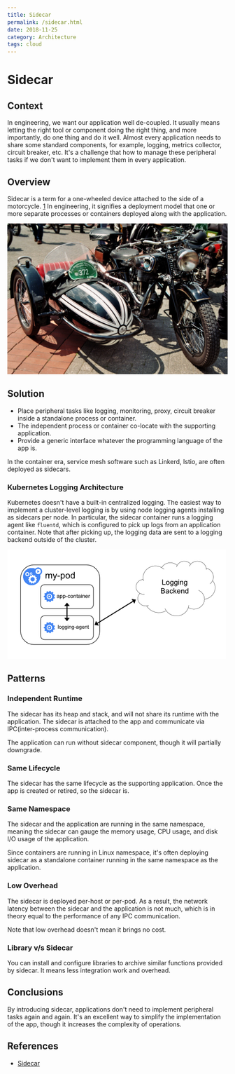 ```yaml
---
title: Sidecar
permalink: /sidecar.html
date: 2018-11-25
category: Architecture
tags: cloud
---
```


# Sidecar

## Context

In engineering, we want our application well de-coupled. It usually means letting the right tool or component doing the right thing, and more importantly, do one thing and do it well. Almost every application needs to share some standard components, for example, logging, metrics collector, circuit breaker, etc. It's a challenge that how to manage these peripheral tasks if we don't want to implement them in every application.

## Overview

Sidecar is a term for a one-wheeled device attached to the side of a motorcycle. [1] In engineering, it signifies a deployment model that one or more separate processes or containers deployed along with the application.

![An NSU Moterenwerke 601 motorcycle from the 1930s fitted with a Steib Metallbau sidecar](/static/images/sidecar-motorcycle.jpg 'Sidecar')

[1]: https://en.wikipedia.org/wiki/Sidecar

## Solution

* Place peripheral tasks like logging, monitoring, proxy, circuit breaker inside a standalone process or container.
* The independent process or container co-locate with the supporting application.
* Provide a generic interface whatever the programming language of the app is.

In the container era, service mesh software such as Linkerd, Istio, are often deployed as sidecars.

### Kubernetes Logging Architecture

Kubernetes doesn't have a built-in centralized logging. The easiest way to implement a cluster-level logging is by using node logging agents installing as sidecars per node. In particular, the sidecar container runs a logging agent like `fluentd`, which is configured to pick up logs from an application container. Note that after picking up, the logging data are sent to a logging backend outside of the cluster.

![Sidecar container with a logging agent](/static/images/sidecar-logging-with-sidecar-agent.png)

## Patterns

### Independent Runtime

The sidecar has its heap and stack, and will not share its runtime with the application. The sidecar is attached to the app and communicate via IPC(inter-process communication).

The application can run without sidecar component, though it will partially downgrade.

### Same Lifecycle

The sidecar has the same lifecycle as the supporting application. Once the app is created or retired, so the sidecar is.

### Same Namespace

The sidecar and the application are running in the same namespace, meaning the sidecar can gauge the memory usage, CPU usage, and disk I/O usage of the application.

Since containers are running in Linux namespace, it's often deploying sidecar as a standalone container running in the same namespace as the application.

### Low Overhead

The sidecar is deployed per-host or per-pod. As a result, the network latency between the sidecar and the application is not much, which is in theory equal to the performance of any IPC communication.

Note that low overhead doesn't mean it brings no cost.

### Library v/s Sidecar

You can install and configure libraries to archive similar functions provided by sidecar. It means less integration work and overhead.

## Conclusions

By introducing sidecar, applications don't need to implement peripheral tasks again and again. It's an excellent way to simplify the implementation of the app, though it increases the complexity of operations.

## References

* [Sidecar](https://docs.microsoft.com/en-us/azure/architecture/patterns/sidecar)
